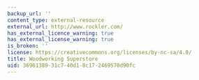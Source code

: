 ```yaml
---
backup_url: ''
content_type: external-resource
external_url: http://www.rockler.com/
has_external_licence_warning: true
has_external_license_warning: true
is_broken: ''
license: https://creativecommons.org/licenses/by-nc-sa/4.0/
title: Woodworking Superstore
uid: 36961389-31c7-40d1-8c17-2469570d90fc
---
```

